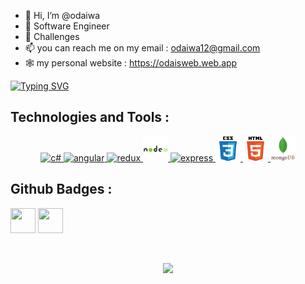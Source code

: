 - 👋 Hi, I’m @odaiwa
- 🌱 Software Engineer
- 👀 Challenges
- 📫 you can reach me on my email : odaiwa12@gmail.com
- 🕸 my personal website : https://odaisweb.web.app

[![Typing SVG](https://readme-typing-svg.herokuapp.com?color=%23F74A46&lines=Hi+there+%F0%9F%91%8B%2C+I+am+Odai+Wattad;Welcome+to+My+Page!;Software+Engineer;Full+Stack+Developer)](https://git.io/typing-svg)
<!---
odaiwa/odaiwa is a ✨ special ✨ repository because its `README.md` (this file) appears on your GitHub profile.
You can click the Preview link to take a look at your changes.
--->
## Technologies and Tools :
<p align="center"> 
      <a href="https://docs.microsoft.com/en-us/dotnet/csharp/" target="_blank" rel="noreferrer"> <img src="https://raw.githubusercontent.com/jmnote/z-icons/master/svg/csharp.svg" alt="c#" width="40" height="40"/> </a>
  <a href="https://angular.io" target="_blank" rel="noreferrer"> <img src="https://angular.io/assets/images/logos/angular/angular.svg" alt="angular" width="40" height="40"/> </a>
    <a href="https://www.javascript.com/" target="_blank" rel="noreferrer"> <img src="https://raw.githubusercontent.com/jmnote/z-icons/master/svg/javascript.svg" alt="redux" width="40" height="40"/> </a>
  <a href="https://nodejs.org" target="_blank" rel="noreferrer"> <img src="https://raw.githubusercontent.com/devicons/devicon/master/icons/nodejs/nodejs-original-wordmark.svg" alt="nodejs" width="40" height="40"/> </a> 
   <a href="https://expressjs.com" target="_blank" rel="noreferrer"> <img src="https://raw.githubusercontent.com/jmnote/z-icons/master/svg/git.svg" alt="express" width="40" height="40"/> </a> 
  <a href="https://www.w3schools.com/css/" target="_blank" rel="noreferrer"> <img src="https://raw.githubusercontent.com/devicons/devicon/master/icons/css3/css3-original-wordmark.svg" alt="css3" width="40" height="40"/> </a> 
  <a href="https://www.w3.org/html/" target="_blank" rel="noreferrer"> <img src="https://raw.githubusercontent.com/devicons/devicon/master/icons/html5/html5-original-wordmark.svg" alt="html5" width="40" height="40"/> </a> 
  <a href="https://www.mongodb.com/" target="_blank" rel="noreferrer"> <img src="https://raw.githubusercontent.com/devicons/devicon/master/icons/mongodb/mongodb-original-wordmark.svg" alt="mongodb" width="40" height="40"/> </a>
 </p>


## Github Badges :
<a href="https://docs.github.com/en/developers" target="_blank"><img src="https://raw.githubusercontent.com/acervenky/acervenky/master/assets/devbadge.gif" width="40" height="40"></a>  <a href="https://archiveprogram.github.com/" target="_blank"><img src="https://raw.githubusercontent.com/acervenky/acervenky/master/assets/acbadge.gif" width="40" height="40"></a> 

<!--
## Github Stats :
[![GitHub stats](https://github-readme-stats.vercel.app/api?username=odaiwa&show_icons=true)](https://github.com/odaiwa)





  <a width="45%" align="right" href="https://github.com/odaiwa/">
    <img align="center" src="https://github-readme-stats.vercel.app/api/top-langs/?username=odaiwa&layout=compact&theme=vue&hide_border=true" />
  </a>
  -->
  <br>
  <p href="https://github.com/odaiwa/github-profile-views-counter" align="center"><img src="https://gpvc.arturio.dev/odaiwa"></p>
